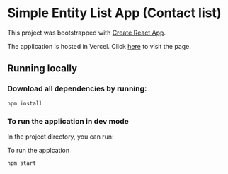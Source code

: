 # Simple Entity List App (Contact list)

This project was bootstrapped with [Create React App](https://github.com/facebook/create-react-app).

The application is hosted in Vercel. Click [here](https://simple-entity-list-app.vercel.app/) to visit the page.

## Running locally

### Download all dependencies by running:

```shell
npm install
```

### To run the application in dev mode

In the project directory, you can run:

To run the applcation
```shell
npm start
```
